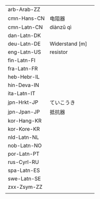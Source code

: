 | | | |
|-|-|-|
| arb-Arab-ZZ |  |  |
| cmn-Hans-CN | 电阻器 |  |
| cmn-Latn-CN | diànzǔ qì |  |
| dan-Latn-DK |  |  |
| deu-Latn-DE | Widerstand [m] |  |
| eng-Latn-US | resistor |  |
| fin-Latn-FI |  |  |
| fra-Latn-FR |  |  |
| heb-Hebr-IL |  |  |
| hin-Deva-IN |  |  |
| ita-Latn-IT |  |  |
| jpn-Hrkt-JP | ていこうき |  |
| jpn-Jpan-JP | 抵抗器 |  |
| kor-Hang-KR |  |  |
| kor-Kore-KR |  |  |
| nld-Latn-NL |  |  |
| nob-Latn-NO |  |  |
| por-Latn-PT |  |  |
| rus-Cyrl-RU |  |  |
| spa-Latn-ES |  |  |
| swe-Latn-SE |  |  |
| zxx-Zsym-ZZ |  |  |
|  |  |  |